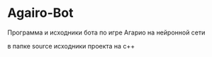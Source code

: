 # Agairo-Bot
Программа и исходники бота по игре Агарио на нейронной сети

в папке source исходники проекта на с++
